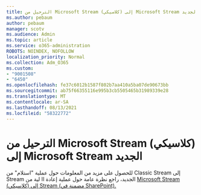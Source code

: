 ```yaml
---
title: الترحيل من Microsoft Stream (كلاسيكي) إلى Microsoft Stream الجديد
ms.author: pebaum
author: pebaum
manager: scotv
ms.audience: Admin
ms.topic: article
ms.service: o365-administration
ROBOTS: NOINDEX, NOFOLLOW
localization_priority: Normal
ms.collection: Adm_O365
ms.custom:
- "9001508"
- "6450"
ms.openlocfilehash: fe37c6012b1587f802b7aa410a5ba07de90673bb
ms.sourcegitcommit: ab75f66355116e995b3cb5505465b31989339e28
ms.translationtype: MT
ms.contentlocale: ar-SA
ms.lasthandoff: 08/13/2021
ms.locfileid: "58322772"
---
```

# <a name="migrate-from-microsoft-stream-classic-to-the-new-microsoft-stream"></a>الترحيل من Microsoft Stream (كلاسيكي) إلى Microsoft Stream الجديد

للحصول على مزيد من المعلومات حول عملية "استلام" من Classic Stream إلى Stream الجديد، راجع نظرة عامة حول عملية إعادة اا لية من [Microsoft Stream (كلاسيكي) إلى Stream (مضمنة في SharePoint).](https://docs.microsoft.com/stream/streamnew/stream-classic-to-new-migration-overview)